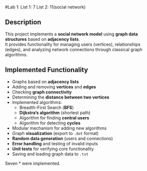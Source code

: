 #Lab 1: List 1: 7  List 2: 11(social network)

## Description
This project implements a **social network model** using **graph data structures** based on **adjacency lists**.  
It provides functionality for managing users (vertices), relationships (edges), and analyzing network connections through classical graph algorithms.

## Implemented Functionality
- Graphs based on **adjacency lists**
- Adding and removing **vertices** and **edges**
- Checking **graph connectivity**
- Determining the **distance between two vertices**
- Implemented algorithms:
  - Breadth-First Search (**BFS**)
  - **Dijkstra’s algorithm** (shortest path)
  - Algorithm for finding **central users**
  - Algorithm for detecting **cycles**
-  Modular mechanism for adding new algorithms
-  Graph **visualization** (export to `.dot` format)
-  **Random data generation** (users and connections)
-  **Error handling** and testing of invalid inputs
-  **Unit tests** for verifying core functionality
-  Saving and loading graph data to `.txt`

Seven * were implemented.
